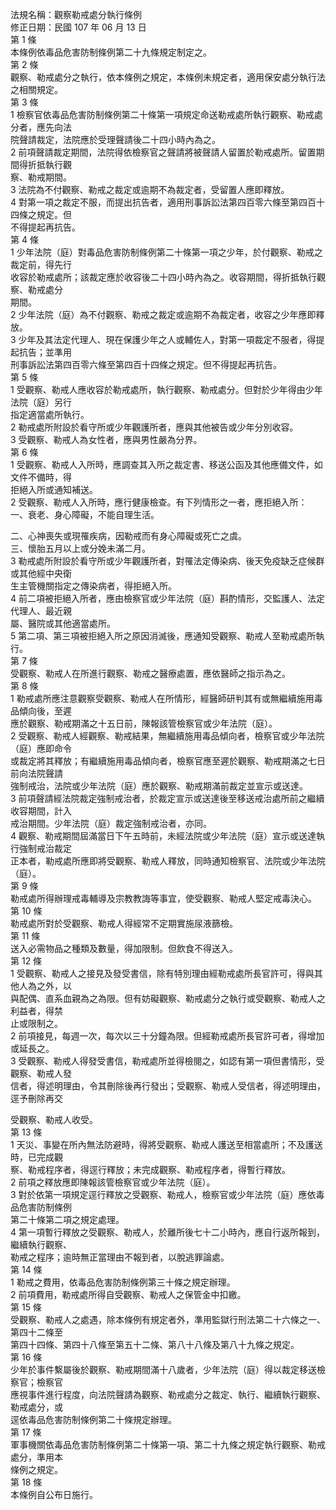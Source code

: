 法規名稱：觀察勒戒處分執行條例  
修正日期：民國 107 年 06 月 13 日  
第 1 條  
本條例依毒品危害防制條例第二十九條規定制定之。  
第 2 條  
觀察、勒戒處分之執行，依本條例之規定，本條例未規定者，適用保安處分執行法之相關規定。  
第 3 條  
1 檢察官依毒品危害防制條例第二十條第一項規定命送勒戒處所執行觀察、勒戒處分者，應先向法  
院聲請裁定，法院應於受理聲請後二十四小時內為之。  
2 前項聲請裁定期間，法院得依檢察官之聲請將被聲請人留置於勒戒處所。留置期間得折抵執行觀  
察、勒戒期間。  
3 法院為不付觀察、勒戒之裁定或逾期不為裁定者，受留置人應即釋放。  
4 對第一項之裁定不服，而提出抗告者，適用刑事訴訟法第四百零六條至第四百十四條之規定。但  
不得提起再抗告。  
第 4 條  
1 少年法院（庭）對毒品危害防制條例第二十條第一項之少年，於付觀察、勒戒之裁定前，得先行  
收容於勒戒處所；該裁定應於收容後二十四小時內為之。收容期間，得折抵執行觀察、勒戒處分  
期間。  
2 少年法院（庭）為不付觀察、勒戒之裁定或逾期不為裁定者，收容之少年應即釋放。  
3 少年及其法定代理人、現在保護少年之人或輔佐人，對第一項裁定不服者，得提起抗告；並準用  
刑事訴訟法第四百零六條至第四百十四條之規定。但不得提起再抗告。  
第 5 條  
1 受觀察、勒戒人應收容於勒戒處所，執行觀察、勒戒處分。但對於少年得由少年法院（庭）另行  
指定適當處所執行。  
2 勒戒處所附設於看守所或少年觀護所者，應與其他被告或少年分別收容。  
3 受觀察、勒戒人為女性者，應與男性嚴為分界。  
第 6 條  
1 受觀察、勒戒人入所時，應調查其入所之裁定書、移送公函及其他應備文件，如文件不備時，得  
拒絕入所或通知補送。  
2 受觀察、勒戒人入所時，應行健康檢查。有下列情形之一者，應拒絕入所：  
一、衰老、身心障礙，不能自理生活。  


二、心神喪失或現罹疾病，因勒戒而有身心障礙或死亡之虞。  
三、懷胎五月以上或分娩未滿二月。  
3 勒戒處所附設於看守所或少年觀護所者，對罹法定傳染病、後天免疫缺乏症候群或其他經中央衛  
生主管機關指定之傳染病者，得拒絕入所。  
4 前二項被拒絕入所者，應由檢察官或少年法院（庭）斟酌情形，交監護人、法定代理人、最近親  
屬、醫院或其他適當處所。  
5 第二項、第三項被拒絕入所之原因消滅後，應通知受觀察、勒戒人至勒戒處所執行。  
第 7 條  
受觀察、勒戒人在所進行觀察、勒戒之醫療處置，應依醫師之指示為之。  
第 8 條  
1 勒戒處所應注意觀察受觀察、勒戒人在所情形，經醫師研判其有或無繼續施用毒品傾向後，至遲  
應於觀察、勒戒期滿之十五日前，陳報該管檢察官或少年法院（庭）。  
2 受觀察、勒戒人經觀察、勒戒結果，無繼續施用毒品傾向者，檢察官或少年法院（庭）應即命令  
或裁定將其釋放；有繼續施用毒品傾向者，檢察官應至遲於觀察、勒戒期滿之七日前向法院聲請  
強制戒治，法院或少年法院（庭）應於觀察、勒戒期滿前裁定並宣示或送達。  
3 前項聲請經法院裁定強制戒治者，於裁定宣示或送達後至移送戒治處所前之繼續收容期間，計入  
戒治期間。少年法院（庭）裁定強制戒治者，亦同。  
4 觀察、勒戒期間屆滿當日下午五時前，未經法院或少年法院（庭）宣示或送達執行強制戒治裁定  
正本者，勒戒處所應即將受觀察、勒戒人釋放，同時通知檢察官、法院或少年法院（庭）。  
第 9 條  
勒戒處所得辦理戒毒輔導及宗教教誨等事宜，使受觀察、勒戒人堅定戒毒決心。  
第 10 條  
勒戒處所對於受觀察、勒戒人得經常不定期實施尿液篩檢。  
第 11 條  
送入必需物品之種類及數量，得加限制。但飲食不得送入。  
第 12 條  
1 受觀察、勒戒人之接見及發受書信，除有特別理由經勒戒處所長官許可，得與其他人為之外，以  
與配偶、直系血親為之為限。但有妨礙觀察、勒戒處分之執行或受觀察、勒戒人之利益者，得禁  
止或限制之。  
2 前項接見，每週一次，每次以三十分鐘為限。但經勒戒處所長官許可者，得增加或延長之。  
3 受觀察、勒戒人得發受書信，勒戒處所並得檢閱之，如認有第一項但書情形，受觀察、勒戒人發  
信者，得述明理由，令其刪除後再行發出；受觀察、勒戒人受信者，得述明理由，逕予刪除再交  


受觀察、勒戒人收受。  
第 13 條  
1 天災、事變在所內無法防避時，得將受觀察、勒戒人護送至相當處所；不及護送時，已完成觀  
察、勒戒程序者，得逕行釋放；未完成觀察、勒戒程序者，得暫行釋放。  
2 前項之釋放應即陳報該管檢察官或少年法院（庭）。  
3 對於依第一項規定逕行釋放之受觀察、勒戒人，檢察官或少年法院（庭）應依毒品危害防制條例  
第二十條第二項之規定處理。  
4 第一項暫行釋放之受觀察、勒戒人，於離所後七十二小時內，應自行返所報到，繼續執行觀察、  
勒戒之程序；逾時無正當理由不報到者，以脫逃罪論處。  
第 14 條  
1 勒戒之費用，依毒品危害防制條例第三十條之規定辦理。  
2 前項費用，勒戒處所得自受觀察、勒戒人之保管金中扣繳。  
第 15 條  
受觀察、勒戒人之處遇，除本條例有規定者外，準用監獄行刑法第二十六條之一、第四十二條至  
第四十四條、第四十八條至第五十二條、第八十八條及第八十九條之規定。  
第 16 條  
少年於事件繫屬後於觀察、勒戒期間滿十八歲者，少年法院（庭）得以裁定移送檢察官；檢察官  
應視事件進行程度，向法院聲請為觀察、勒戒處分之裁定、執行、繼續執行觀察、勒戒處分，或  
逕依毒品危害防制條例第二十條規定辦理。  
第 17 條  
軍事機關依毒品危害防制條例第二十條第一項、第二十九條之規定執行觀察、勒戒處分，準用本  
條例之規定。  
第 18 條  
本條例自公布日施行。  


